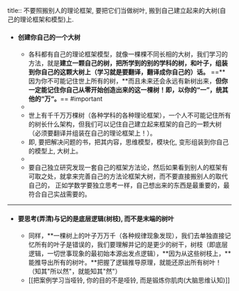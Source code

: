 title:: 不要照搬别人的理论框架, 要把它们当做树叶, 搬到自己建立起来的大树(自己的理论框架和模型)上.

- #### 创建你自己的一个大树
	- 各科都有自己的理论框架模型，就像一棵棵不同长相的大树，我们学习的方法，就是**建立一颗自己的树，把所学到的别的学科的树，和叶子，组装到你自己的这颗大树上（学习就是要翻译，翻译成你自己的）话。**
	  ==**因为你不可能记住世上所有的树，**而且未来还会永远有新树出来，**但你一定能记住你自己从零开始创造出来的这一棵树！即，以你的“一”，统其他的“万“。**== #important
	-
	- 世上有千千万万棵树（各种学科的各种理论框架），一个人不可能记住所有的树长什么架构，但我们可以记住自己建立起来框架的自己的一颗大树（必须要翻译并组装在自己的理论框架上！）。
	- 即, 要把解决问题的书，把其内容，思维模型，模块化, 变形组装到你自己的模型上, 大树上。
	-
	- 要自己独立研究发现一套自己的框架方法论，然后如果看到别人的框架有可取之处，就拿来完善自己的方法论框架大树，而不要直接搬别人的取代自己的，
	  正如学数学要独立思考一样，自己想出来的东西是最重要的，最符合自己实战需要的。
- ---
- #### 要思考(弄清)与记的是底层逻辑(树枝), 而不是末端的树叶
	- 同样，**一棵树上的叶子万万千（各种规律现象发现），我们去单独直接记忆所有的叶子是错误的，我们要理解并记的是更少的树干，树枝（即底层逻辑，一切世事现象的最初始本源出发点逻辑），**因为从这些树枝上，**能推导出所有的树叶。**把握了逻辑推导原理，就能还原出所有树叶！（知其"所以然"，就能知其"然"）
	- [[把案例学习当哑铃, 你的目的不是哑铃, 而是锻炼你肌肉(大脑思维认知)]]